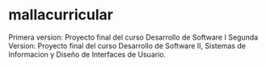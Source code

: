 # mallacurricular
Primera version: Proyecto final del curso Desarrollo de Software I
Segunda Version: Proyecto final del curso Desarrollo de Software II, Sistemas de Informacion y Diseño de Interfaces de Usuario.
